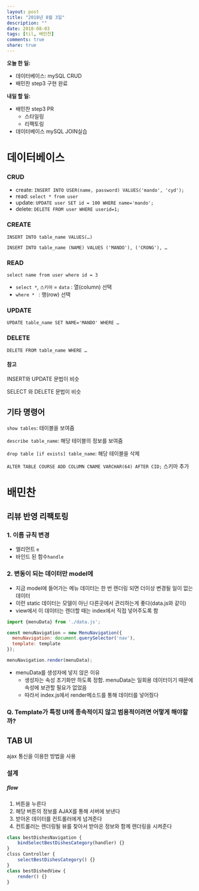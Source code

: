 ```yaml
---
layout: post
title: "2018년 8월 3일"
description: ""
date: 2018-08-03
tags: [til, 배민찬]
comments: true
share: true
---
```


**오늘 한 일:**

* 데이터베이스: mySQL CRUD
* 배민찬 step3 구현 완료

**내일 할 일:**

* 배민찬 step3 PR
  * 스타일링
  * 리팩토링
* 데이터베이스 mySQL JOIN실습

# 데이터베이스

### CRUD

* create: `INSERT INTO USER(name, password) VALUES('mando', 'cyd');`
* read: `select * from user`
* update: `UPDATE user SET id = 100 WHERE name='mando';`
* delete: `DELETE FROM user WHERE userid=1;`

### CREATE

`INSERT INTO table_name VALUES(…)`

`INSERT INTO table_name (NAME) VALUES ('MANDO'), ('CRONG'), …`

### READ

`select name from user where id = 3`

* `select *`, `스키마` = `data`  : 열(column) 선택
* `where * ` : 행(row) 선택


### UPDATE

`UPDATE table_name SET NAME='MANDO' WHERE …`

### DELETE

`DELETE FROM table_name WHERE …`

#### 참고

INSERT와 UPDATE 문법이 비슷

SELECT 와 DELETE 문법이 비슷

## 기타 명령어

`show tables`: 테이블을 보여줌

`describe table_name`: 해당 테이블의 정보를 보여줌

`drop table [if exists] table_name`: 해당 테이블을 삭제

`ALTER TABLE COURSE ADD COLUMN CNAME VARCHAR(64) AFTER CID;` 스키마 추가

# 배민찬

## 리뷰 반영 리팩토링

### 1. 이름 규칙 변경

* 엘리먼트 `e`
* 바인드 된 함수`handle`

### 2. 변동이 되는 데이터만 model에

* 지금 model에 들어가는 메뉴 데이터는 한 번 렌더링 되면 더이상 변경될 일이 없는 데이터
* 이런 static 데이터는 모델이 아닌 다른곳에서 관리하는게 좋다(data.js와 같이)
* view에서 이 데이터는 렌더할 때는 index에서 직접 넣어주도록 함

```javascript
import {menuData} from './data.js';

const menuNavigation = new MenuNavigation({
  menuNavigation: document.querySelector('nav'),
  template: template
});

menuNavigation.render(menuData);
```

* menuData를 생성자에 넣지 않은 이유
  * 생성자는 속성 초기화만 하도록 정함. menuData는 일회용 데이터이기 때문에 속성에 보관할 필요가 없었음
  * 따라서 index.js에서 render메소드를 통해 데이터를 넣어줬다

### Q. Template가 특정 UI에 종속적이지 않고 범용적이려면 어떻게 해야할까?

## TAB UI

ajax 통신을 이용한 방법을 사용

### 설계

##### flow

1. 버튼을 누른다
2. 해당 버튼의 정보를 AJAX를 통해 서버에 보낸다
3. 받아온 데이터를 컨트롤러에게 넘겨준다
4. 컨트롤러는 렌더링될 뷰를 찾아서 받아온 정보와 함께 렌더링을 시켜준다

```javascript
class bestDishesNavigation {
    bindSelectBestDishesCategory(handler) {}
}
clsss Controller {
    selectBestDishesCategory() {}
}
class bestDishedView {
    render() {}
}
```

